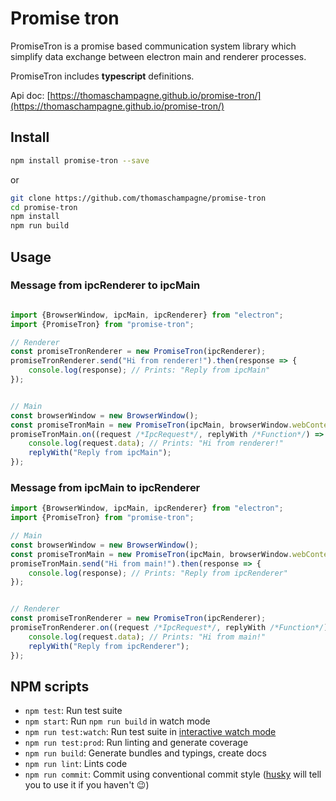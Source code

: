 # Promise tron
PromiseTron is a promise based communication system library which simplify data exchange between electron main and renderer processes.

PromiseTron includes **typescript** definitions.

Api doc: [https://thomaschampagne.github.io/promise-tron/](https://thomaschampagne.github.io/promise-tron/)

## Install

```bash
npm install promise-tron --save
```

or

```bash
git clone https://github.com/thomaschampagne/promise-tron
cd promise-tron
npm install
npm run build
```

## Usage

### Message from ipcRenderer to ipcMain

```javascript

import {BrowserWindow, ipcMain, ipcRenderer} from "electron";
import {PromiseTron} from "promise-tron";

// Renderer
const promiseTronRenderer = new PromiseTron(ipcRenderer);
promiseTronRenderer.send("Hi from renderer!").then(response => {
	console.log(response); // Prints: "Reply from ipcMain"
});


// Main
const browserWindow = new BrowserWindow();
const promiseTronMain = new PromiseTron(ipcMain, browserWindow.webContents);
promiseTronMain.on((request /*IpcRequest*/, replyWith /*Function*/) => {
	console.log(request.data); // Prints: "Hi from renderer!"
	replyWith("Reply from ipcMain");
});

```

### Message from ipcMain to ipcRenderer

```javascript
import {BrowserWindow, ipcMain, ipcRenderer} from "electron";
import {PromiseTron} from "promise-tron";

// Main
const browserWindow = new BrowserWindow();
const promiseTronMain = new PromiseTron(ipcMain, browserWindow.webContents);
promiseTronMain.send("Hi from main!").then(response => {
	console.log(response); // Prints: "Reply from ipcRenderer"
});


// Renderer
const promiseTronRenderer = new PromiseTron(ipcRenderer);
promiseTronRenderer.on((request /*IpcRequest*/, replyWith /*Function*/) => {
	console.log(request.data); // Prints: "Hi from main!"
	replyWith("Reply from ipcRenderer");
});
```

## NPM scripts

 - `npm test`: Run test suite
 - `npm start`: Run `npm run build` in watch mode
 - `npm run test:watch`: Run test suite in [interactive watch mode](http://facebook.github.io/jest/docs/cli.html#watch)
 - `npm run test:prod`: Run linting and generate coverage
 - `npm run build`: Generate bundles and typings, create docs
 - `npm run lint`: Lints code
 - `npm run commit`: Commit using conventional commit style ([husky](https://github.com/typicode/husky) will tell you to use it if you haven't :wink:)
